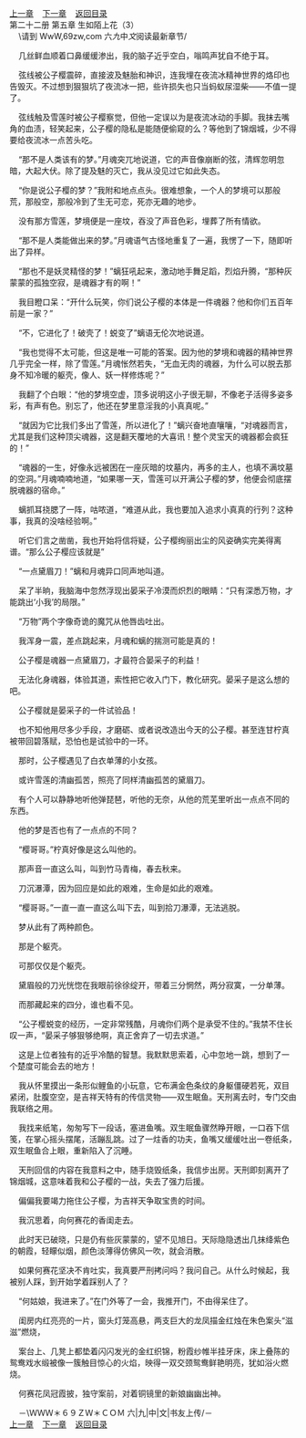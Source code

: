 
[上一章](https://github.com/xiaominghe2014/spider_book/blob/master/book/知北游/第270章.md)&nbsp;&nbsp;&nbsp;&nbsp;[下一章](https://github.com/xiaominghe2014/spider_book/blob/master/book/知北游/第272章.md)&nbsp;&nbsp;&nbsp;&nbsp;[返回目录](https://github.com/xiaominghe2014/spider_book/blob/master/book/知北游/README.md)
<br /> 第二十二册 第五章 生如陌上花（3）<br />
        \请到 WwW,69zw,com 六*九*中*文*阅读最新章节/

    几丝鲜血顺着口鼻缓缓渗出，我的脑子近乎空白，嗡鸣声犹自不绝于耳。

    弦线被公子樱震碎，直接波及魅胎和神识，连我埋在夜流冰精神世界的烙印也告毁灭。不过想到狠狠坑了夜流冰一把，些许损失也只当蚂蚁尿湿柴——不值一提了。

    弦线触及雪莲时被公子樱察觉，但他一定误以为是夜流冰动的手脚。我抹去嘴角的血渍，轻笑起来，公子樱的隐私是能随便偷窥的么？等他到了锦烟城，少不得要给夜流冰一点苦头吃。

    “那不是人类该有的梦。”月魂突兀地说道，它的声音像崩断的弦，清辉忽明忽暗，大起大伏。除了提及魅的灭亡，我从没见过它如此失态。

    “你是说公子樱的梦？”我附和地点点头。很难想象，一个人的梦境可以那般荒，那般空，那般冷到了生无可恋，死亦无趣的地步。

    没有那方雪莲，梦境便是一座坟，吞没了声音色彩，埋葬了所有情欲。

    “那不是人类能做出来的梦。”月魂语气古怪地重复了一遍，我愣了一下，随即听出了异样。

    “那也不是妖灵精怪的梦！”螭狂吼起来，激动地手舞足蹈，烈焰升腾，“那种灰蒙蒙的孤独空寂，是魂器才有的啊！”

    我目瞪口呆：“开什么玩笑，你们说公子樱的本体是一件魂器？他和你们五百年前是一家？”

    “不，它进化了！破壳了！蜕变了”螭语无伦次地说道。

    “我也觉得不太可能，但这是唯一可能的答案。因为他的梦境和魂器的精神世界几乎完全一样，除了雪莲。”月魂怅然若失，“无血无肉的魂器，为什么可以脱去那身不知冷暖的躯壳，像人、妖一样修炼呢？”

    我翻了个白眼：“他的梦境空虚，顶多说明这小子很无聊，不像老子活得多姿多彩，有声有色。别忘了，他还在梦里意淫我的小真真呢。”

    “就因为它比我们多出了雪莲，所以进化了！”螭兴奋地直嚷嚷，“对魂器而言，尤其是我们这种顶尖魂器，这是翻天覆地的大喜讯！整个灵宝天的魂器都会疯狂的！”

    “魂器的一生，好像永远被困在一座灰暗的坟墓内，再多的主人，也填不满坟墓的空洞。”月魂喃喃地道，“如果哪一天，雪莲可以开满公子樱的梦，他便会彻底摆脱魂器的宿命。”

    螭抓耳挠腮了一阵，咕哝道，“难道从此，我也要加入追求小真真的行列？这种事，我真的没啥经验啊。”

    听它们言之凿凿，我也开始将信将疑，公子樱绚丽出尘的风姿确实完美得离谱。“那么公子樱应该就是”

    “一点黛眉刀！”螭和月魂异口同声地叫道。

    呆了半晌，我脑海中忽然浮现出晏采子冷漠而炽烈的眼睛：“只有深悉万物，才能跳出‘小我’的局限。”

    “万物”两个字像奇诡的魔咒从他唇齿吐出。

    我浑身一震，差点跳起来，月魂和螭的揣测可能是真的！

    公子樱是魂器一点黛眉刀，才最符合晏采子的利益！

    无法化身魂器，体验其道，索性把它收入门下，教化研究。晏采子是这么想的吧。

    公子樱就是晏采子的一件试验品！

    也不知他用尽多少手段，才磨砺、或者说改造出今天的公子樱。甚至连甘柠真被带回碧落赋，恐怕也是试验中的一环。

    那时，公子樱遇见了白衣单薄的小女孩。

    或许雪莲的清幽孤苦，照亮了同样清幽孤苦的黛眉刀。

    有个人可以静静地听他弹琵琶，听他的无奈，从他的荒芜里听出一点点不同的东西。

    他的梦是否也有了一点点的不同？

    “樱哥哥。”柠真好像是这么叫他的。

    那声音一直这么叫，叫到竹马青梅，春去秋来。

    刀沉瀑潭，因为回应是如此的艰难，生命是如此的艰难。

    “樱哥哥。”一直一直一直这么叫下去，叫到拾刀瀑潭，无法逃脱。

    梦从此有了两种颜色。

    那是个躯壳。

    可那仅仅是个躯壳。

    黛眉般的刀光恍惚在我眼前徐徐绽开，带着三分惘然，两分寂寞，一分单薄。

    而那藏起来的四分，谁也看不见。

    “公子樱蜕变的经历，一定非常残酷，月魂你们两个是承受不住的。”我禁不住长叹一声，“晏采子够狠够绝啊，真正舍弃了一切去求道。”

    这是上位者独有的近乎冷酷的智慧。我默默思索着，心中忽地一跳，想到了一个楚度可能会去的地方！

    我从怀里摸出一条形似鲤鱼的小玩意，它布满金色条纹的身躯僵硬若死，双目紧闭，肚腹空空，是吉祥天特有的传信灵物——双生眠鱼。天刑离去时，专门交由我联络之用。

    我找来纸笔，匆匆写下一段话，塞进鱼嘴。双生眠鱼骤然睁开眼，一口吞下信笺，在掌心摇头摆尾，活蹦乱跳。过了一炷香的功夫，鱼嘴又缓缓吐出一卷纸条，双生眠鱼合上眼，重新陷入了沉睡。

    天刑回信的内容在我意料之中，随手烧毁纸条，我信步出房。天刑即刻离开了锦烟城，这意味着我和公子樱的一战，失去了强力后援。

    偏偏我要竭力拖住公子樱，为吉祥天争取宝贵的时间。

    我沉思着，向何赛花的香闺走去。

    此时天已破晓，只是仍有些灰蒙蒙的，望不见旭日。天际隐隐透出几抹绛紫色的朝霞，轻矇似烟，颜色淡薄得仿佛风一吹，就会消散。

    如果何赛花坚决不肯吐实，我真要严刑拷问吗？我问自己。从什么时候起，我被别人踩，到开始学着踩别人了？

    “何姑娘，我进来了。”在门外等了一会，我推开门，不由得呆住了。

    闺房内红亮亮的一片，窗头灯笼高悬，两支巨大的龙凤描金红烛在朱色案头“滋滋”燃烧，

    案台上、几凳上都垫着闪闪发光的金红织锦，粉霞纱帷半挂牙床，床上叠陈的鸳鸯戏水缎被像一簇触目惊心的火焰，映得一双交颈鸳鸯鲜艳明亮，犹如浴火燃烧。

    何赛花凤冠霞披，独守案前，对着铜镜里的新娘幽幽出神。

    －\ＷＷＷ＊６９ＺＷ＊ＣＯＭ 六|九|中|文|书友上传/－
  <br />
[上一章](https://github.com/xiaominghe2014/spider_book/blob/master/book/知北游/第270章.md)&nbsp;&nbsp;&nbsp;&nbsp;[下一章](https://github.com/xiaominghe2014/spider_book/blob/master/book/知北游/第272章.md)&nbsp;&nbsp;&nbsp;&nbsp;[返回目录](https://github.com/xiaominghe2014/spider_book/blob/master/book/知北游/README.md)
